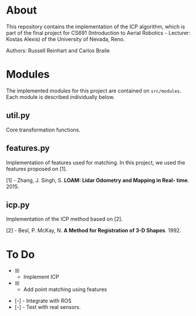 # About
This repository contains the implementation of the ICP algorithm, which is part of the final project for CS691 (Introduction to Aerial Robotics - Lecturer: Kostas Alexis) of the University of Nevada, Reno.

Authors: Russell Reinhart and Carlos Braile

# Modules

The implemented modules for this project are contained on `src/modules`. Each module is described individually below. 

## util.py

Core transformation functions.

## features.py

Implementation of features used for matching. In this project, we used the features proposed on [1].

[1] - Zhang, J. Singh, S. **LOAM: Lidar Odometry and Mapping in Real- time**. 2015.

## icp.py

Implementation of the ICP method based on [2].

[2] - Besl, P. McKay, N. **A Method for Registration of 3-D Shapes**. 1992.

# To Do

* [X] - Implement ICP
* [X] - Add point matching using features
* [-] - Integrate with ROS
* [-] - Test with real sensors.
